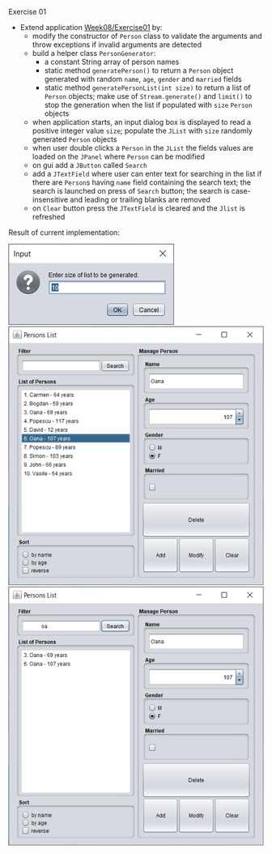 Exercise 01
- Extend application [Week08/Exercise01](../../week08/exercise01) by:
    - modify the constructor of `Person` class to validate the arguments and throw exceptions if invalid arguments are detected
    - build a helper class `PersonGenerator`:
        - a constant String array of person names
        - static method `generatePerson()` to return a `Person` object generated with random `name`, `age`, `gender` and `married` fields
        - static method `generatePersonList(int size)` to return a list of `Person` objects; make use of `Stream.generate()` and `limit()` to stop the generation when the list if populated with `size` `Person` objects
  - when application starts, an input dialog box is displayed to read a positive integer value `size`; populate the `JList` with `size` randomly generated `Person` objects
  - when user double clicks a `Person` in the `JList` the fields values are loaded on the `JPanel` where `Person` can be modified
  - on gui add a `JButton` called `Search`
  - add a `JTextField` where user can enter text for searching in the list if there are `Person`s having `name` field containing the search text; the search is launched on press of `Search` button; the search is case-insensitive and leading or trailing blanks are removed
  - on `Clear` button press the `JTextField` is cleared and the `Jlist` is refreshed
    
Result of current implementation:

![Input Dialog screenshot](persons_list_input_dialog.png)
![Persons List screenshot 1](persons_list_1.png)
![Persons List screenshot 2](persons_list_2.png)

